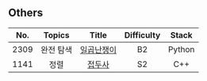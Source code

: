 ## Others

|  No.  |  Topics   |                                         Title                                         | Difficulty | Stack  |
| :---: | :-------: | :-----------------------------------------------------------------------------------: | :--------: | :----: |
| 2309  |  완전 탐색  |  [일곱난쟁이](https://github.com/kim-wonjin/Problem-solving/blob/master/BOJ/2309.py)  |     B2     | Python |
| 1141  |    정렬    | [접두사](https://github.com/kim-wonjin/Problem-solving/blob/master/BOJ/1141.cpp) |     S2     |  C++   |